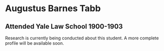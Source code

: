 # Augustus Barnes Tabb
## Attended Yale Law School 1900-1903

Research is currently being conducted about this student. A more complete profile will be available soon.
